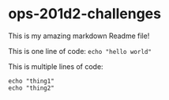 # ops-201d2-challenges

This is my amazing markdown Readme file!

This is one line of code: `echo "hello world"`

This is multiple lines of code:
```
echo "thing1"
echo "thing2"
```
